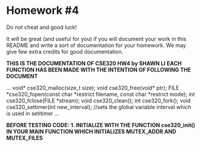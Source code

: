 # Homework #4
Do not cheat and good luck!

It will be great (and useful for you) if you will document your work in this README and write a sort of documentation for your homework. We may give few extra credits for good documentation.

**THIS IS THE DOCUMENTATION OF CSE320 HW4 by SHAWN LI**
**EACH FUNCTION HAS BEEN MADE WITH THE INTENTION OF FOLLOWING THE DOCUMENT**

...
void* cse320_malloc(size_t size);
void cse320_free(void* ptr);
FILE *cse320_fopen(const char *restrict filename, const char *restrict mode);
int cse320_fclose(FILE *stream);
void cse320_clean();
int cse320_fork();
void cse320_settimer(int new_interval); //sets the global variable interval which is used in setitimer
...

**BEFORE TESTING CODE:**
**1. INITIALIZE WITH THE FUNCTION cse320_init() IN YOUR MAIN FUNCTION WHICH INITIALIZES MUTEX_ADDR AND MUTEX_FILES**
